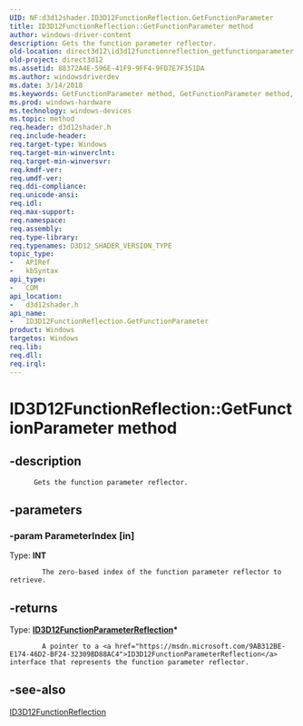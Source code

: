 ```yaml
---
UID: NF:d3d12shader.ID3D12FunctionReflection.GetFunctionParameter
title: ID3D12FunctionReflection::GetFunctionParameter method
author: windows-driver-content
description: Gets the function parameter reflector.
old-location: direct3d12\id3d12functionreflection_getfunctionparameter.htm
old-project: direct3d12
ms.assetid: 88372A4E-596E-41F9-9FF4-9FD7E7F351DA
ms.author: windowsdriverdev
ms.date: 3/14/2018
ms.keywords: GetFunctionParameter method, GetFunctionParameter method, ID3D12FunctionReflection interface, GetFunctionParameter,ID3D12FunctionReflection.GetFunctionParameter, ID3D12FunctionReflection, ID3D12FunctionReflection interface, GetFunctionParameter method, ID3D12FunctionReflection::GetFunctionParameter, d3d12shader/ID3D12FunctionReflection::GetFunctionParameter, direct3d12.id3d12functionreflection_getfunctionparameter
ms.prod: windows-hardware
ms.technology: windows-devices
ms.topic: method
req.header: d3d12shader.h
req.include-header: 
req.target-type: Windows
req.target-min-winverclnt: 
req.target-min-winversvr: 
req.kmdf-ver: 
req.umdf-ver: 
req.ddi-compliance: 
req.unicode-ansi: 
req.idl: 
req.max-support: 
req.namespace: 
req.assembly: 
req.type-library: 
req.typenames: D3D12_SHADER_VERSION_TYPE
topic_type:
-	APIRef
-	kbSyntax
api_type:
-	COM
api_location:
-	d3d12shader.h
api_name:
-	ID3D12FunctionReflection.GetFunctionParameter
product: Windows
targetos: Windows
req.lib: 
req.dll: 
req.irql: 
---
```


# ID3D12FunctionReflection::GetFunctionParameter method


## -description



          Gets the function parameter reflector.
        


## -parameters




### -param ParameterIndex [in]

Type: <b>INT</b>


            The zero-based index of the function parameter reflector to retrieve.
          


## -returns



Type: <b><a href="https://msdn.microsoft.com/9AB312BE-E174-46D2-BF24-32309BD88AC4">ID3D12FunctionParameterReflection</a>*</b>


            A pointer to a <a href="https://msdn.microsoft.com/9AB312BE-E174-46D2-BF24-32309BD88AC4">ID3D12FunctionParameterReflection</a> interface that represents the function parameter reflector.
          




## -see-also




<a href="https://msdn.microsoft.com/F0BF4AA9-66D7-4A33-A51C-B03C1D61F537">ID3D12FunctionReflection</a>
 

 

